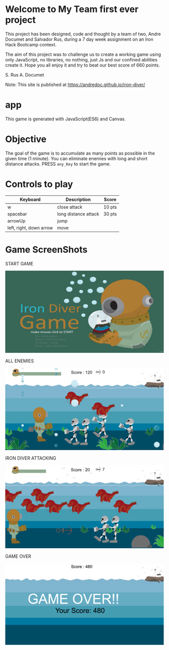 # Welcome to My Team first ever project

This project has been designed, code and thought by a team of two, Andre Documet and Salvador Rus, during a 7 day week assignment on an Iron Hack Bootcamp context.

The aim of this project was to challenge us to create a working game using only JavaScript, no libraries, no nothing, just Js and our confined abilities create it.
Hope you all enjoy it and try to beat our best score of 660 points.

S. Rus
A. Documet

Note: This site is published at https://andredoc.github.io/iron-diver/

# app

This game is generated with JavaScript(ES6) and Canvas.

# Objective

The goal of the game is to accumulate as many points as possible in the given time (1 minute).
You can eliminate enemies with long and short distance attacks. PRESS `any_Key` to start the game. 

# Controls to play

| Keyboard | Description | Score |
| ----------- | ----------- | ----------- |
| w | close attack | 10 pts |
| spacebar | long distance attack | 30 pts |
| arrowUp | jump | |
left, right, down arrow | move |

# Game ScreenShots

START GAME

![Alt text](/img/screen_start_game.png)

ALL ENEMIES

![Alt text](/img/screen_all_enemies.png)

IRON DIVER ATTACKING

![Alt text](/img/screen_attack.png)

GAME OVER

![Alt text](/img/screen_game_over.png)

